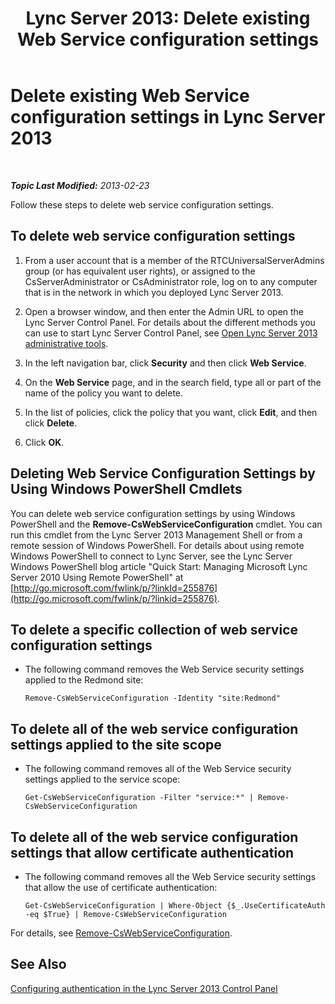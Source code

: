﻿---
title: 'Lync Server 2013: Delete existing Web Service configuration settings'
TOCTitle: Delete existing Web Service configuration settings
ms:assetid: c2b96f4c-4b07-48e6-9ca6-55bc0e0cf5a1
ms:mtpsurl: https://technet.microsoft.com/en-us/library/Gg182582(v=OCS.15)
ms:contentKeyID: 48185333
ms.date: 07/23/2014
mtps_version: v=OCS.15
---

<div data-xmlns="http://www.w3.org/1999/xhtml">

<div class="topic" data-xmlns="http://www.w3.org/1999/xhtml" data-msxsl="urn:schemas-microsoft-com:xslt" data-cs="http://msdn.microsoft.com/en-us/">

<div data-asp="http://msdn2.microsoft.com/asp">

# Delete existing Web Service configuration settings in Lync Server 2013

</div>

<div id="mainSection">

<div id="mainBody">

<span> </span>

_**Topic Last Modified:** 2013-02-23_

Follow these steps to delete web service configuration settings.

<div>

## To delete web service configuration settings

1.  From a user account that is a member of the RTCUniversalServerAdmins group (or has equivalent user rights), or assigned to the CsServerAdministrator or CsAdministrator role, log on to any computer that is in the network in which you deployed Lync Server 2013.

2.  Open a browser window, and then enter the Admin URL to open the Lync Server Control Panel. For details about the different methods you can use to start Lync Server Control Panel, see [Open Lync Server 2013 administrative tools](lync-server-2013-open-lync-server-administrative-tools.md).

3.  In the left navigation bar, click **Security** and then click **Web Service**.

4.  On the **Web Service** page, and in the search field, type all or part of the name of the policy you want to delete.

5.  In the list of policies, click the policy that you want, click **Edit**, and then click **Delete**.

6.  Click **OK**.

</div>

<div>

## Deleting Web Service Configuration Settings by Using Windows PowerShell Cmdlets

You can delete web service configuration settings by using Windows PowerShell and the **Remove-CsWebServiceConfiguration** cmdlet. You can run this cmdlet from the Lync Server 2013 Management Shell or from a remote session of Windows PowerShell. For details about using remote Windows PowerShell to connect to Lync Server, see the Lync Server Windows PowerShell blog article "Quick Start: Managing Microsoft Lync Server 2010 Using Remote PowerShell" at [http://go.microsoft.com/fwlink/p/?linkId=255876](http://go.microsoft.com/fwlink/p/?linkid=255876).

<div>

## To delete a specific collection of web service configuration settings

  - The following command removes the Web Service security settings applied to the Redmond site:
    
        Remove-CsWebServiceConfiguration -Identity "site:Redmond"

</div>

<div>

## To delete all of the web service configuration settings applied to the site scope

  - The following command removes all of the Web Service security settings applied to the service scope:
    
        Get-CsWebServiceConfiguration -Filter "service:*" | Remove-CsWebServiceConfiguration

</div>

<div>

## To delete all of the web service configuration settings that allow certificate authentication

  - The following command removes all the Web Service security settings that allow the use of certificate authentication:
    
        Get-CsWebServiceConfiguration | Where-Object {$_.UseCertificateAuth -eq $True} | Remove-CsWebServiceConfiguration

</div>

For details, see [Remove-CsWebServiceConfiguration](remove-cswebserviceconfiguration.md).

</div>

<div>

## See Also


[Configuring authentication in the Lync Server 2013 Control Panel](lync-server-2013-configuring-authentication-in-the-lync-server-control-panel.md)  
  

</div>

</div>

<span> </span>

</div>

</div>

</div>


